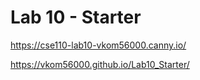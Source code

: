 # Lab 10 - Starter


https://cse110-lab10-vkom56000.canny.io/


https://vkom56000.github.io/Lab10_Starter/
